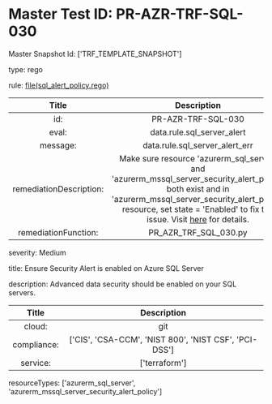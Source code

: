 



# Master Test ID: PR-AZR-TRF-SQL-030


Master Snapshot Id: ['TRF_TEMPLATE_SNAPSHOT']

type: rego

rule: [file(sql_alert_policy.rego)]  
  
  
  
  

|Title|Description|
| :---: | :---: |
|id: |PR-AZR-TRF-SQL-030|
|eval: |data.rule.sql_server_alert|
|message: |data.rule.sql_server_alert_err|
|remediationDescription: |Make sure resource 'azurerm_sql_server' and 'azurerm_mssql_server_security_alert_policy' both exist and in 'azurerm_mssql_server_security_alert_policy' resource, set state = 'Enabled' to fix the issue. Visit <a href='https://registry.terraform.io/providers/hashicorp/azurerm/latest/docs/resources/mssql_server_security_alert_policy#state' target='_blank'>here</a> for details.|
|remediationFunction: |PR_AZR_TRF_SQL_030.py|


severity: Medium

title: Ensure Security Alert is enabled on Azure SQL Server

description: Advanced data security should be enabled on your SQL servers.  
  
  

|Title|Description|
| :---: | :---: |
|cloud: |git|
|compliance: |['CIS', 'CSA-CCM', 'NIST 800', 'NIST CSF', 'PCI-DSS']|
|service: |['terraform']|


resourceTypes: ['azurerm_sql_server', 'azurerm_mssql_server_security_alert_policy']


[file(sql_alert_policy.rego)]: https://github.com/prancer-io/prancer-compliance-test/tree/master/azure/terraform/sql_alert_policy.rego
